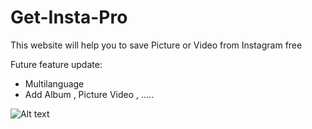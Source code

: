 # Get-Insta-Pro
This website will help you to save Picture or Video from Instagram free

Future feature update:
- Multilanguage
- Add Album , Picture Video , .....

![Alt text](/public/assets/img/tutorial.gif?raw=true "Tutorial Picture")